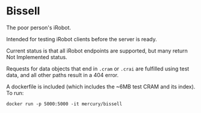 Bissell
=======

The poor person's iRobot. 

Intended for testing iRobot clients before the server is ready. 

Current status is that all iRobot endpoints are supported, but many return Not Implemented status.

Requests for data objects that end in `.cram` or `.crai` are fulfilled using test data, and all other paths result in a 404 error. 

A dockerfile is included (which includes the ~6MB test CRAM and its index). To run:
```
docker run -p 5000:5000 -it mercury/bissell
```


